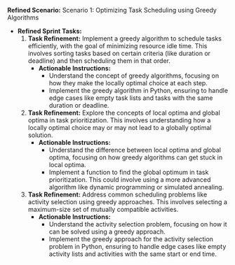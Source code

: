 **Refined Scenario:** Scenario 1: Optimizing Task Scheduling using Greedy Algorithms
    
- **Refined Sprint Tasks:**
    1. **Task Refinement:** Implement a greedy algorithm to schedule tasks efficiently, with the goal of minimizing resource idle time. This involves sorting tasks based on certain criteria (like duration or deadline) and then scheduling them in that order.
        - **Actionable Instructions:**
            - Understand the concept of greedy algorithms, focusing on how they make the locally optimal choice at each step.
            - Implement the greedy algorithm in Python, ensuring to handle edge cases like empty task lists and tasks with the same duration or deadline.
    2. **Task Refinement:** Explore the concepts of local optima and global optima in task prioritization. This involves understanding how a locally optimal choice may or may not lead to a globally optimal solution.
        - **Actionable Instructions:**
            - Understand the difference between local optima and global optima, focusing on how greedy algorithms can get stuck in local optima.
            - Implement a function to find the global optimum in task prioritization. This could involve using a more advanced algorithm like dynamic programming or simulated annealing.
    3. **Task Refinement:** Address common scheduling problems like activity selection using greedy approaches. This involves selecting a maximum-size set of mutually compatible activities.
        - **Actionable Instructions:**
            - Understand the activity selection problem, focusing on how it can be solved using a greedy approach.
            - Implement the greedy approach for the activity selection problem in Python, ensuring to handle edge cases like empty activity lists and activities with the same start or end time.